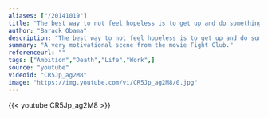 ```yaml
---
aliases: ["/20141019"]
title: "The best way to not feel hopeless is to get up and do something. Don’t wait for good things to happen to you. If you go out and make some good things happen, you will fill the world with hope, you will fill yourself with hope."
author: "Barack Obama"
description: "The best way to not feel hopeless is to get up and do something. Don’t wait for good things to happen to you. If you go out and make some good things happen, you will fill the world with hope, you will fill yourself with hope. - Barack Obama quotes from GetInspired365.com"
summary: "A very motivational scene from the movie Fight Club."
referenceurl: ""
tags: ["Ambition","Death","Life","Work",]
source: "youtube"
videoid: "CR5Jp_ag2M8"
image: "https://img.youtube.com/vi/CR5Jp_ag2M8/0.jpg"
---
```


{{< youtube CR5Jp_ag2M8 >}}
